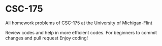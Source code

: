 # CSC-175
All homework problems of CSC-175 at the University of Michigan-Flint

Review codes and help in more efficient codes.
For beginners to commit changes and pull request
Enjoy coding!
